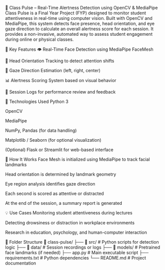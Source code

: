 🧠 Class Pulse – Real-Time Alertness Detection using OpenCV & MediaPipe
Class Pulse is a Final Year Project (FYP) designed to monitor student attentiveness in real-time using computer vision. Built with OpenCV and MediaPipe, this system detects face presence, head orientation, and eye gaze direction to calculate an overall alertness score for each session. It provides a non-invasive, automated way to assess student engagement during online or physical classes.

🎯 Key Features
👁️ Real-Time Face Detection using MediaPipe FaceMesh

📏 Head Orientation Tracking to detect attention shifts

👀 Gaze Direction Estimation (left, right, center)

📊 Alertness Scoring System based on visual behavior

📝 Session Logs for performance review and feedback

🧰 Technologies Used
Python 3

OpenCV

MediaPipe

NumPy, Pandas (for data handling)

Matplotlib / Seaborn (for optional visualization)

(Optional) Flask or Streamlit for web-based interface

🚀 How It Works
Face Mesh is initialized using MediaPipe to track facial landmarks

Head orientation is determined by landmark geometry

Eye region analysis identifies gaze direction

Each second is scored as attentive or distracted

At the end of the session, a summary report is generated

💡 Use Cases
Monitoring student attentiveness during lectures

Detecting drowsiness or distraction in workplace environments

Research in education, psychology, and human-computer interaction

📂 Folder Structure
📁 class-pulse/
├── 📁 src/              # Python scripts for detection logic
├── 📁 data/             # Session recordings or logs
├── 📁 models/           # Pretrained face landmarks (if needed)
├── app.py              # Main executable script
├── requirements.txt    # Python dependencies
└── README.md           # Project documentation
